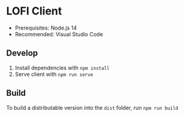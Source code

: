 # LOFI Client

* Prerequisites: Node.js 14
* Recommended: Visual Studio Code

## Develop

1. Install dependencies with `npm install`
2. Serve client with `npm run serve`

## Build

To build a distributable version into the `dist` folder, run `npm run build`